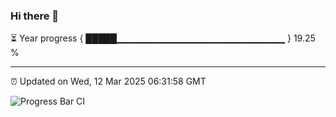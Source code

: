 ### Hi there 👋

⏳ Year progress { █████▁▁▁▁▁▁▁▁▁▁▁▁▁▁▁▁▁▁▁▁▁▁▁▁▁ } 19.25 %

---

⏰ Updated on Wed, 12 Mar 2025 06:31:58 GMT

![Progress Bar CI](https://github.com/ZhaoGui/ZhaoGui/workflows/Progress%20Bar%20CI/badge.svg)
